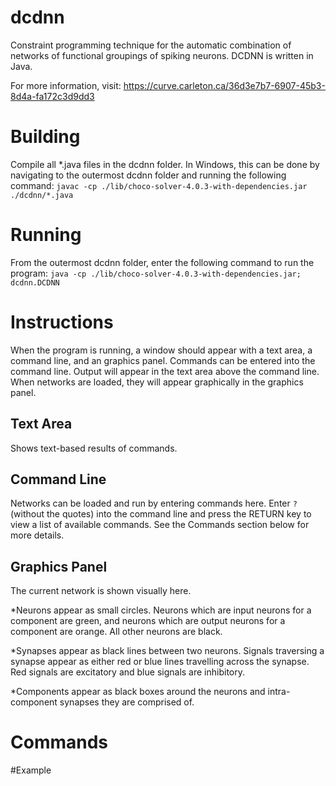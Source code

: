 # dcdnn
Constraint programming technique for the automatic combination of networks of functional groupings of spiking neurons. DCDNN is written in Java.

For more information, visit:
https://curve.carleton.ca/36d3e7b7-6907-45b3-8d4a-fa172c3d9dd3

# Building
Compile all *.java files in the dcdnn folder. In Windows, this can be done by navigating to the outermost dcdnn folder and running the following command:
`javac -cp ./lib/choco-solver-4.0.3-with-dependencies.jar ./dcdnn/*.java`

# Running
From the outermost dcdnn folder, enter the following command to run the program:
`java -cp ./lib/choco-solver-4.0.3-with-dependencies.jar; dcdnn.DCDNN`

# Instructions
When the program is running, a window should appear with a text area, a command line, and an graphics panel. Commands can be entered into the command line. Output will appear in the text area above the command line. When networks are loaded, they will appear graphically in the graphics panel.

## Text Area
Shows text-based results of commands.

## Command Line
Networks can be loaded and run by entering commands here. Enter `?` (without the quotes) into the command line and press the RETURN key to view a list of available commands. See the Commands section below for more details.

## Graphics Panel
The current network is shown visually here.

*Neurons appear as small circles. Neurons which are input neurons for a component are green, and neurons which are output neurons for a component are orange. All other neurons are black.

*Synapses appear as black lines between two neurons. Signals traversing a synapse appear as either red or blue lines travelling across the synapse. Red signals are excitatory and blue signals are inhibitory.

*Components appear as black boxes around the neurons and intra-component synapses they are comprised of.

# Commands

#Example